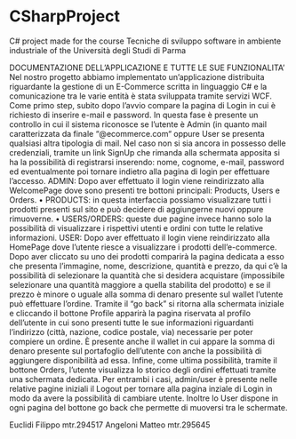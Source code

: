 # CSharpProject
C# project made for the course Tecniche di sviluppo software in ambiente industriale of the Università degli Studi di Parma

DOCUMENTAZIONE DELL’APPLICAZIONE E TUTTE LE SUE FUNZIONALITA’
Nel nostro progetto abbiamo implementato un’applicazione distribuita riguardante la gestione di un             E-Commerce scritta in linguaggio C# e la comunicazione tra le varie entità è stata sviluppata tramite servizi WCF.
Come primo step, subito dopo l’avvio compare la pagina di Login in cui è richiesto di inserire e-mail e password. In questa fase è presente un controllo in cui il sistema riconosce se l’utente è Admin (in quanto mail caratterizzata da finale “@ecommerce.com“ oppure  User se presenta qualsiasi altra tipologia di mail.
Nel caso non si sia ancora in possesso delle credenziali, tramite un link SignUp che rimanda alla schermata apposita si ha la possibilità di registrarsi inserendo: nome, cognome, e-mail, password ed eventualmente poi tornare indietro alla pagina di login per effettuare l’accesso.
ADMIN: Dopo aver effettuato il login viene reindirizzato alla WelcomePage dove sono presenti tre bottoni principali: Products, Users e Orders.
•	PRODUCTS: in questa interfaccia possiamo visualizzare tutti i prodotti presenti sul sito e può decidere di aggiungerne nuovi oppure rimuoverne.
•	USERS/ORDERS: queste due pagine invece hanno solo la possibilità di visualizzare i rispettivi utenti e ordini con tutte le relative informazioni.
USER: Dopo aver effettuato il login viene reindirizzato alla HomePage dove l’utente riesce a visualizzare i prodotti dell’e-commerce. Dopo aver cliccato su uno dei prodotti comparirà la pagina dedicata a esso che presenta l’immagine, nome, descrizione, quantità e prezzo, da qui c’è la possibilità di selezionare la quantità che si desidera acquistare (impossibile selezionare una quantità maggiore a quella stabilita del prodotto) e se il prezzo è minore o uguale alla somma di denaro presente sul wallet l’utente può effettuare l’ordine. 
Tramite il “go back” si ritorna alla schermata iniziale e cliccando il bottone Profile apparirà la pagina riservata al profilo dell’utente in cui sono presenti tutte le sue informazioni riguardanti l’indirizzo (città, nazione, codice postale, via) necessarie per poter compiere un ordine. È presente anche il wallet in cui appare la somma di denaro presente sul portafoglio dell’utente con anche la possibilità di aggiungere disponibilità ad essa.
Infine, come ultima possibilità, tramite il bottone Orders, l’utente visualizza lo storico degli ordini effettuati tramite una schermata dedicata.
Per entrambi i casi, admin/user è presente nelle relative pagine iniziali il Logout per tornare alla pagina inziale di Login in modo da avere la possibilità di cambiare utente. Inoltre lo User dispone in ogni pagina del bottone go back che permette di muoversi tra le schermate.

Euclidi Filippo mtr.294517
Angeloni Matteo mtr.295645
